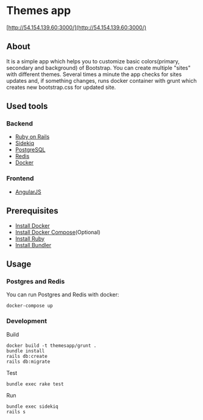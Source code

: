 # Themes app

[http://54.154.139.60:3000/](http://54.154.139.60:3000/)

## About

It is a simple app which helps you to customize basic colors(primary, secondary and background) of Bootstrap. You can create multiple "sites" with different themes.
Several times a minute the app checks for sites updates and, if something changes, runs docker container with grunt which creates new bootstrap.css for updated site.

## Used tools

### Backend
 - [Ruby on Rails](http://rubyonrails.org/)
 - [Sidekiq](http://sidekiq.org/)
 - [PostgreSQL](http://www.postgresql.org/)
 - [Redis](http://redis.io/)
 - [Docker](https://www.docker.com/)

### Frontend 
 - [AngularJS](https://angularjs.org/)
 
## Prerequisites
 - [Install Docker](http://docs.docker.com/linux/started/)
 - [Install Docker Compose](http://docs.docker.com/compose/install/)(Optional)
 - [Install Ruby](https://www.ruby-lang.org/en/downloads/)
 - [Install Bundler](http://bundler.io/)
 
## Usage

### Postgres and Redis

You can run Postgres and Redis with docker:

```
docker-compose up
```

### Development

Build 

```
docker build -t themesapp/grunt .
bundle install
rails db:create
rails db:migrate
``` 

Test

```
bundle exec rake test
```

Run

```
bundle exec sidekiq
rails s
```